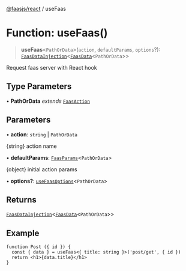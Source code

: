 [@faasjs/react](../README.md) / useFaas

# Function: useFaas()

> **useFaas**\<`PathOrData`\>(`action`, `defaultParams`, `options`?): [`FaasDataInjection`](../type-aliases/FaasDataInjection.md)\<[`FaasData`](../type-aliases/FaasData.md)\<`PathOrData`\>\>

Request faas server with React hook

## Type Parameters

• **PathOrData** *extends* [`FaasAction`](../type-aliases/FaasAction.md)

## Parameters

• **action**: `string` \| `PathOrData`

{string} action name

• **defaultParams**: [`FaasParams`](../type-aliases/FaasParams.md)\<`PathOrData`\>

{object} initial action params

• **options?**: [`useFaasOptions`](../type-aliases/useFaasOptions.md)\<`PathOrData`\>

## Returns

[`FaasDataInjection`](../type-aliases/FaasDataInjection.md)\<[`FaasData`](../type-aliases/FaasData.md)\<`PathOrData`\>\>

## Example

```tsx
function Post ({ id }) {
  const { data } = useFaas<{ title: string }>('post/get', { id })
  return <h1>{data.title}</h1>
}
```

